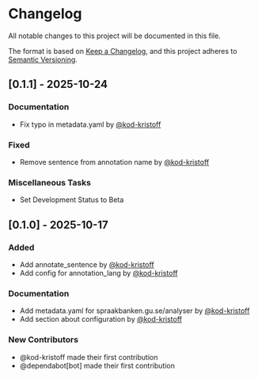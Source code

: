 # Changelog

All notable changes to this project will be documented in this file.

The format is based on [Keep a Changelog](https://keepachangelog.com/en/1.1.0/),
and this project adheres to [Semantic Versioning](https://semver.org/spec/v2.0.0.html).

## [0.1.1] - 2025-10-24

### Documentation

- Fix typo in metadata.yaml by [@kod-kristoff](https://github.com/kod-kristoff)

### Fixed

- Remove sentence from annotation name by [@kod-kristoff](https://github.com/kod-kristoff)

### Miscellaneous Tasks

- Set Development Status to Beta

## [0.1.0] - 2025-10-17

### Added

- Add annotate_sentence by [@kod-kristoff](https://github.com/kod-kristoff)
- Add config for annotation_lang by [@kod-kristoff](https://github.com/kod-kristoff)

### Documentation

- Add metadata.yaml for spraakbanken.gu.se/analyser by [@kod-kristoff](https://github.com/kod-kristoff)
- Add section about configuration by [@kod-kristoff](https://github.com/kod-kristoff)

### New Contributors

- @kod-kristoff made their first contribution
- @dependabot[bot] made their first contribution
<!-- generated by git-cliff -->
